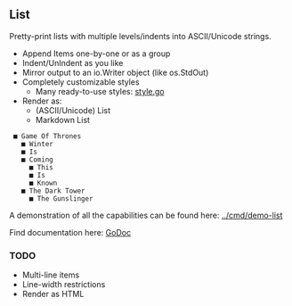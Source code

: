 ## List

Pretty-print lists with multiple levels/indents into ASCII/Unicode strings.

  - Append Items one-by-one or as a group
  - Indent/UnIndent as you like
  - Mirror output to an io.Writer object (like os.StdOut)
  - Completely customizable styles
    - Many ready-to-use styles: [style.go](style.go)
  - Render as:
    - (ASCII/Unicode) List
    - Markdown List

```
 ■ Game Of Thrones
   ■ Winter
   ■ Is
   ■ Coming
     ■ This
     ■ Is
     ■ Known
   ■ The Dark Tower
     ■ The Gunslinger
```

A demonstration of all the capabilities can be found here: [../cmd/demo-list](../cmd/demo-list)

Find documentation here: [GoDoc](https://godoc.org/github.com/jedib0t/go-pretty/list)

### TODO

  - Multi-line items
  - Line-width restrictions
  - Render as HTML
